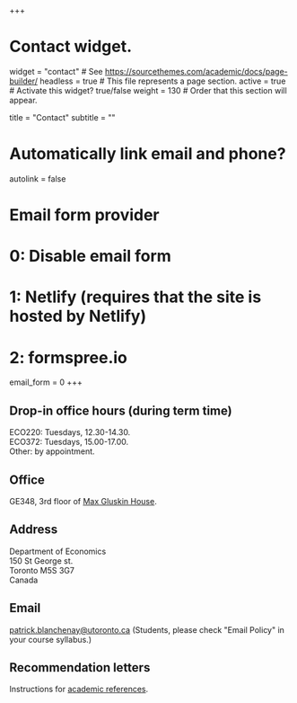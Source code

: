 +++
# Contact widget.
widget = "contact"  # See https://sourcethemes.com/academic/docs/page-builder/
headless = true  # This file represents a page section.
active = true  # Activate this widget? true/false
weight = 130  # Order that this section will appear.

title = "Contact"
subtitle = ""

# Automatically link email and phone?
autolink = false

# Email form provider
#   0: Disable email form
#   1: Netlify (requires that the site is hosted by Netlify)
#   2: formspree.io
email_form = 0
+++
## <i class="fa fa-clock"></i> Drop-in office hours (during term time)
ECO220: Tuesdays, 12.30-14.30.  
ECO372: Tuesdays, 15.00-17.00.    
Other: by appointment.

## <i class="fa fa-building"></i> Office
GE348, 3rd floor of [Max Gluskin House](http://map.utoronto.ca/utsg/building/104).

## <i class="fa fa-map-marker" aria-hidden="true"></i>  Address
Department of Economics  
150 St George st.  
Toronto M5S 3G7  
Canada

## <i class="fa fa-envelope"></i> Email

 [patrick.blanchenay@utoronto.ca](mailto:patrick.blanchenay@utoronto.ca) 
(Students, please check "Email Policy" in your course syllabus.)

## <i class="fa fa-scroll"></i> Recommendation letters
Instructions for [academic references](academicreferences/).